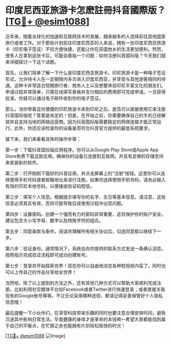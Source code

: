 # 印度尼西亚旅游卡怎麽註冊抖音國際版？[[TG💪+ @esim1088](https://t.me/s/esim1088)]

近年来，随着全球化的加速和互联网技术的发展，越来越多的人选择前往其他国家旅行或者工作。对于那些计划前往印度尼西亚的人来说，拥有一张印度尼西亚旅游卡（印尼电子签证）不仅方便快捷，还能让你在异国他乡的生活更加便利。然而，很多人在拿到这张卡后，可能会面临一个问题：如何注册抖音国际版？今天我们就来详细探讨一下这个话题。

首先，让我们简单了解一下什么是印度尼西亚旅游卡。印尼旅游卡是一种电子签证形式，允许持卡人在一定期限内多次进入印度尼西亚，并享受与其他游客相同的待遇。这种卡非常适合短期旅行者、商务人士以及想要体验印尼丰富文化的朋友们。申请过程非常简单，只需在线填写表格并支付相应的费用即可完成申请。一旦获得批准，你就可以通过电子邮件收到你的电子签证。

那么，当你带着这份便捷的印尼旅游卡来到印尼之后，是否可以直接使用它来注册抖音国际版呢？答案是肯定的！但是，在开始之前，你需要确保自己的手机已经解锁并且支持当地的网络运营商。因为抖音国际版需要稳定的网络连接才能正常运行。此外，你还应该检查你的设备是否符合抖音官方提供的最低系统要求。

接下来，我们来看看具体的操作步骤：

第一步：下载抖音国际版应用程序。你可以从Google Play Store或Apple App Store免费下载这款应用。确保你的设备已连接到互联网，并且有足够的存储空间来安装新的软件。

第二步：打开刚刚下载好的抖音应用，并点击屏幕上的“注册”按钮。这里你可以选择使用手机号码或者邮箱地址来进行注册。如果你选择使用手机号码，请务必输入有效的印尼本地号码，以便接收验证码短信。

第三步：填写个人信息。根据提示填写你的名字、生日等基本信息。请注意，这些信息必须真实有效，否则可能导致后续使用过程中出现问题。

第四步：设置密码。创建一个强而有力的密码非常重要，这将保护你的账户安全。建议包含大小写字母、数字以及特殊字符的组合。

第五步：同意条款与条件。阅读并理解所有相关协议后，勾选同意框以继续下一步。

第六步：验证身份。通常情况下，系统会向你提供的联系方式发送一条确认消息。按照指示完成验证流程即可成功创建账号。

第七步：登录并开始探索世界！现在你可以自由地浏览各种短视频内容了。同时也可以上传自己的作品分享给全世界！

当然啦，除了以上提到的方法之外，还有其他几种方式可以帮助大家顺利完成注册。比如利用社交媒体平台如Facebook或者Twitter进行快速登录；或者直接关联现有的Google账号等等。不过无论采用哪种途径，都请记得妥善保管好个人隐私信息哦！

最后提醒一下小伙伴们，在享受科技带来乐趣的同时也要注意合理安排时间，避免沉迷其中影响日常生活。毕竟健康的身体才是革命的本钱嘛～希望大家都能找到属于自己的平衡点，在忙碌之余也能拥有片刻轻松愉快的时光！

[[TG💪+ @esim1088](https://t.me/s/esim1088) ![Image](https://i.postimg.cc/4NQfJmqS/Snipaste-2025-05-13-00-14-12.png)]